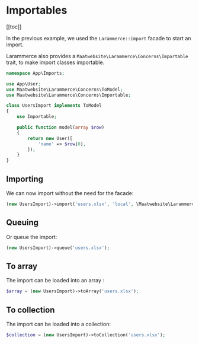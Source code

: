# Importables

[[toc]]

In the previous example, we used the `Larammerce::import` facade to start an import. 

Larammerce also provides a `Maatwebsite\Larammerce\Concerns\Importable` trait, to make import classes importable.

```php
namespace App\Imports;

use App\User;
use Maatwebsite\Larammerce\Concerns\ToModel;
use Maatwebsite\Larammerce\Concerns\Importable;

class UsersImport implements ToModel
{
    use Importable;

    public function model(array $row)
    {
        return new User([
            'name' => $row[0],
        ]);
    }
}
```

## Importing

We can now import without the need for the facade:

```php
(new UsersImport)->import('users.xlsx', 'local', \Maatwebsite\Larammerce\Larammerce::XLSX);
```

## Queuing

Or queue the import:

```php
(new UsersImport)->queue('users.xlsx');
```

## To array

The import can be loaded into an array :

```php
$array = (new UsersImport)->toArray('users.xlsx');
```

## To collection

The import can be loaded into a collection:

```php
$collection = (new UsersImport)->toCollection('users.xlsx');
```